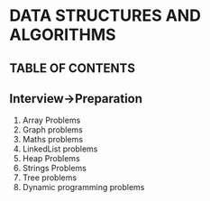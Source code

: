 # DATA STRUCTURES AND ALGORITHMS

## TABLE OF CONTENTS
## Interview->Preparation
1. Array Problems 
2. Graph problems
3. Maths problems
4. LinkedList problems 
5. Heap Problems 
6. Strings Problems 
7. Tree problems 
8. Dynamic programming problems 







